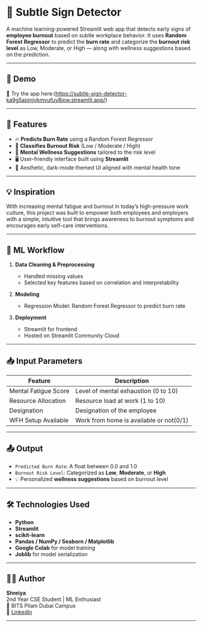 
# 🧠 Subtle Sign Detector

A machine learning-powered Streamlit web app that detects early signs of **employee burnout** based on subtle workplace behavior. It uses **Random Forest Regressor** to predict the **burn rate** and categorize the **burnout risk level** as Low, Moderate, or High — along with wellness suggestions based on the prediction.

---

## 🚀 Demo

🔗 Try the app here:(https://subtle-sign-detector-ka9g5apjnjvkmvufuy8jow.streamlit.app/)

---

## 📌 Features

- 🔥 **Predicts Burn Rate** using a Random Forest Regressor  
- 🧯 **Classifies Burnout Risk** (Low / Moderate / High)  
- 🌿 **Mental Wellness Suggestions** tailored to the risk level  
- 🖥️ User-friendly interface built using **Streamlit**  
- 🎨 Aesthetic, dark-mode themed UI aligned with mental health tone  

---

## 💡 Inspiration

With increasing mental fatigue and burnout in today’s high-pressure work culture, this project was built to empower both employees and employers with a simple, intuitive tool that brings awareness to burnout symptoms and encourages early self-care interventions.

---

## 🧠 ML Workflow

1. **Data Cleaning & Preprocessing**  
   - Handled missing values  
   - Selected key features based on correlation and interpretability

2. **Modeling**  
   - Regression Model: Random Forest Regressor to predict burn rate  

3. **Deployment**  
   - Streamlit for frontend  
   - Hosted on Streamlit Community Cloud  

---

## 📥 Input Parameters

| Feature               | Description                            |
|-----------------------|----------------------------------------|
| Mental Fatigue Score  | Level of mental exhaustion (0 to 10)   |
| Resource Allocation   | Resource load at work (1 to 10)        |
| Designation           | Designation of the employee            |
| WFH Setup Available   | Work from home is available or not(0/1)|

---

## 📤 Output

- `Predicted Burn Rate`: A float between 0.0 and 1.0  
- `Burnout Risk Level`: Categorized as **Low**, **Moderate**, or **High**  
- 💡 Personalized **wellness suggestions** based on burnout level

---

## 🛠️ Technologies Used

- **Python**
- **Streamlit**
- **scikit-learn**
- **Pandas / NumPy / Seaborn / Matplotlib**
- **Google Colab** for model training
- **Joblib** for model serialization

---

## 👩‍💻 Author

**Shreiya**  
2nd Year CSE Student | ML Enthusiast  
📍 BITS Pilani Dubai Campus  
🔗 [LinkedIn](https://www.linkedin.com/in/shreiyamuthuvelan)

---

